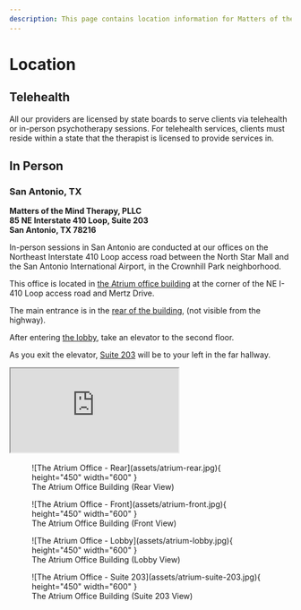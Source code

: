 ```yaml
---
description: This page contains location information for Matters of the Mind Therapy, PLLC.
---
```


# Location

## Telehealth

All our providers are licensed by state boards to serve clients via telehealth or in-person psychotherapy sessions.
For telehealth services, clients must reside within a state that the therapist is licensed to provide services in.

## In Person

### San Antonio, TX

**Matters of the Mind Therapy, PLLC**  
**85 NE Interstate 410 Loop, Suite 203**  
**San Antonio, TX 78216**

In-person sessions in San Antonio are conducted at our offices on the Northeast Interstate 410 Loop access road between the North Star Mall and the San Antonio International Airport, in the Crownhill Park neighborhood.

This office is located in [the Atrium office building](assets/atrium-front.jpg) at the corner of the NE I-410 Loop access road and Mertz Drive.

The main entrance is in the [rear of the building](assets/atrium-rear.jpg), (not visible from the highway).

After entering [the lobby](assets/atrium-lobby.jpg), take an elevator to the second floor.

As you exit the elevator, [Suite 203](assets/atrium-suite-203.jpg) will be to your left in the far hallway.

<div class="google-map">
  <iframe
    title="Google Map, The Atrium"
    src="https://www.google.com/maps/embed?pb=!1m18!1m12!1m3!1d2762.2643836096895!2d-98.48685455404342!3d29.521322167498823!2m3!1f0!2f0!3f0!3m2!1i1024!2i768!4f13.1!3m3!1m2!1s0x865c6001075d2035%3A0x2ec6136e150155df!2sThe%20Atrium!5e1!3m2!1sen!2sus!4v1730821661868!5m2!1sen!2sus"
    style="border:3;"
    allowfullscreen=""
    loading="lazy"
    referrerpolicy="no-referrer-when-downgrade">
  </iframe>
</div>

<figure markdown>
  ![The Atrium Office - Rear](assets/atrium-rear.jpg){ height="450" width="600" }
  <figcaption>The Atrium Office Building (Rear View)</figcaption>
</figure>

<figure markdown>
  ![The Atrium Office - Front](assets/atrium-front.jpg){ height="450" width="600" }
  <figcaption>The Atrium Office Building (Front View)</figcaption>
</figure>

<figure markdown>
  ![The Atrium Office - Lobby](assets/atrium-lobby.jpg){ height="450" width="600" }
  <figcaption>The Atrium Office Building (Lobby View)</figcaption>
</figure>

<figure markdown>
  ![The Atrium Office - Suite 203](assets/atrium-suite-203.jpg){ height="450" width="600" }
  <figcaption>The Atrium Office Building (Suite 203 View)</figcaption>
</figure>

